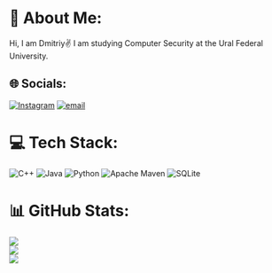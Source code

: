 # 💫 About Me:
Hi, I am Dmitriy✌
I am studying Computer Security at the Ural Federal University.


## 🌐 Socials:
[![Instagram](https://img.shields.io/badge/Instagram-%23E4405F.svg?logo=Instagram&logoColor=white)](https://instagram.com/sizzlance) [![email](https://img.shields.io/badge/Email-D14836?logo=gmail&logoColor=white)](mailto:dima.korzhavin.63@mail.ru) 

# 💻 Tech Stack:
![C++](https://img.shields.io/badge/c++-%2300599C.svg?style=for-the-badge&logo=c%2B%2B&logoColor=white) ![Java](https://img.shields.io/badge/java-%23ED8B00.svg?style=for-the-badge&logo=openjdk&logoColor=white) ![Python](https://img.shields.io/badge/python-3670A0?style=for-the-badge&logo=python&logoColor=ffdd54) ![Apache Maven](https://img.shields.io/badge/Apache%20Maven-C71A36?style=for-the-badge&logo=Apache%20Maven&logoColor=white) ![SQLite](https://img.shields.io/badge/sqlite-%2307405e.svg?style=for-the-badge&logo=sqlite&logoColor=white)
# 📊 GitHub Stats:
![](https://github-readme-stats.vercel.app/api?username=Sizzlance&theme=dark&hide_border=false&include_all_commits=false&count_private=false)<br/>
![](https://nirzak-streak-stats.vercel.app/?user=Sizzlance&theme=dark&hide_border=false)<br/>
![](https://github-readme-stats.vercel.app/api/top-langs/?username=Sizzlance&theme=dark&hide_border=false&include_all_commits=false&count_private=false&layout=compact)

<!-- Proudly created with GPRM ( https://gprm.itsvg.in ) -->
